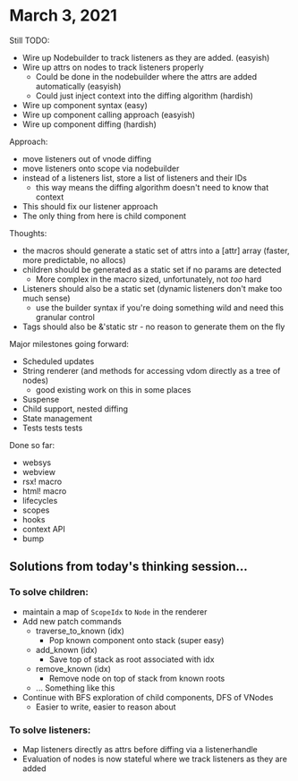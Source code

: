 # March 3, 2021

Still TODO:
- Wire up Nodebuilder to track listeners as they are added.                     (easyish)
- Wire up attrs on nodes to track listeners properly
  - Could be done in the nodebuilder where the attrs are added automatically    (easyish)
  - Could just inject context into the diffing algorithm                        (hardish)
- Wire up component syntax                                                      (easy)
- Wire up component calling approach                                            (easyish)
- Wire up component diffing                                                     (hardish)


Approach:
- move listeners out of vnode diffing
- move listeners onto scope via nodebuilder
- instead of a listeners list, store a list of listeners and their IDs
  - this way means the diffing algorithm doesn't need to know that context
- This should fix our listener approach
- The only thing from here is child component


Thoughts:
- the macros should generate a static set of attrs into a [attr] array (faster, more predictable, no allocs)
- children should be generated as a static set if no params are detected
  - More complex in the macro sized, unfortunately, not *too* hard
- Listeners should also be a static set (dynamic listeners don't make too much sense) 
  - use the builder syntax if you're doing something wild and need this granular control
- Tags should also be &'static str - no reason to generate them on the fly

Major milestones going forward:
- Scheduled updates
- String renderer (and methods for accessing vdom directly as a tree of nodes)
  - good existing work on this in some places
- Suspense
- Child support, nested diffing
- State management
- Tests tests tests
  
Done so far:
- websys 
- webview
- rsx! macro
- html! macro
- lifecycles
- scopes
- hooks
- context API
- bump


## Solutions from today's thinking session...

### To solve children:

- maintain a map of `ScopeIdx` to `Node` in the renderer
- Add new patch commands
    - traverse_to_known (idx)
        - Pop known component onto stack (super easy)
    - add_known (idx)
        - Save top of stack as root associated with idx
    - remove_known (idx)
        - Remove node on top of stack from known roots
    - ... Something like this
- Continue with BFS exploration of child components, DFS of VNodes
    - Easier to write, easier to reason about

### To solve listeners:

- Map listeners directly as attrs before diffing via a listenerhandle
- Evaluation of nodes is now stateful where we track listeners as they are added

